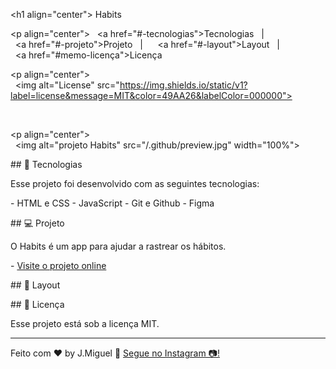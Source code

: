 <h1 align="center"> Habits </h1>
  
 <p align="center"> 
   <a href="#-tecnologias">Tecnologias</a>&nbsp;&nbsp;&nbsp;|&nbsp;&nbsp;&nbsp; 
   <a href="#-projeto">Projeto</a>&nbsp;&nbsp;&nbsp;|&nbsp;&nbsp;&nbsp; 
   <a href="#-layout">Layout</a>&nbsp;&nbsp;&nbsp;|&nbsp;&nbsp;&nbsp; 
   <a href="#memo-licença">Licença</a> 
 </p> 
  
 <p align="center"> 
   <img alt="License" src="https://img.shields.io/static/v1?label=license&message=MIT&color=49AA26&labelColor=000000"> 
 </p> 
  
 <br> 
  
 <p align="center"> 
   <img alt="projeto Habits" src="/.github/preview.jpg" width="100%"> 
 </p> 
  
 ## 🚀 Tecnologias 
  
 Esse projeto foi desenvolvido com as seguintes tecnologias: 
  
 - HTML e CSS 
 - JavaScript 
 - Git e Github 
 - Figma 
  
 ## 💻 Projeto 
  
 O Habits é um app para ajudar a rastrear os hábitos. 
  
 - [Visite o projeto online]() 
  
 ## 🔖 Layout 
  
 ## :memo: Licença 
  
 Esse projeto está sob a licença MIT. 
  
 --- 
  
 Feito com ♥ by J.Miguel :wave: [Segue no Instagram 📷!](https://instagram.com/joaomiguell_ss)
